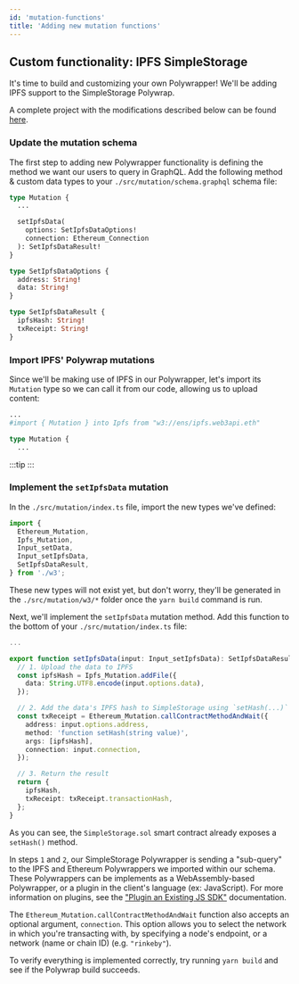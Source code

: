 ```yaml
---
id: 'mutation-functions'
title: 'Adding new mutation functions'
---
```


## **Custom functionality: IPFS SimpleStorage**

It's time to build and customizing your own Polywrapper! We'll be adding IPFS support to the SimpleStorage Polywrap.

A complete project with the modifications described below can be found [here](https://github.com/Web3-API/demos/tree/main/simple-storage/web3api-completed).

### **Update the mutation schema**

The first step to adding new Polywrapper functionality is defining the method we want our users to query in GraphQL. Add the following method & custom data types to your `./src/mutation/schema.graphql` schema file:

```graphql title="./src/mutation/schema.graphql"
type Mutation {
  ...

  setIpfsData(
    options: SetIpfsDataOptions!
    connection: Ethereum_Connection
  ): SetIpfsDataResult!
}

type SetIpfsDataOptions {
  address: String!
  data: String!
}

type SetIpfsDataResult {
  ipfsHash: String!
  txReceipt: String!
}
```

### **Import IPFS' Polywrap mutations**

Since we'll be making use of IPFS in our Polywrapper, let's import its `Mutation` type so we can call it from our code, allowing us to upload content:

```graphql title="./src/mutation/schema.graphql"
...
#import { Mutation } into Ipfs from "w3://ens/ipfs.web3api.eth"

type Mutation {
  ...
```

:::tip
:::

### **Implement the `setIpfsData` mutation**

In the `./src/mutation/index.ts` file, import the new types we've defined:

```typescript title="./src/mutation/index.ts"
import {
  Ethereum_Mutation,
  Ipfs_Mutation,
  Input_setData,
  Input_setIpfsData,
  SetIpfsDataResult,
} from './w3';
```

These new types will not exist yet, but don't worry, they'll be generated in the `./src/mutation/w3/*` folder once the `yarn build` command is run.

Next, we'll implement the `setIpfsData` mutation method. Add this function to the bottom of your `./src/mutation/index.ts` file:

```typescript title="./src/mutation/index.ts"
...

export function setIpfsData(input: Input_setIpfsData): SetIpfsDataResult {
  // 1. Upload the data to IPFS
  const ipfsHash = Ipfs_Mutation.addFile({
    data: String.UTF8.encode(input.options.data),
  });

  // 2. Add the data's IPFS hash to SimpleStorage using `setHash(...)`
  const txReceipt = Ethereum_Mutation.callContractMethodAndWait({
    address: input.options.address,
    method: 'function setHash(string value)',
    args: [ipfsHash],
    connection: input.connection,
  });

  // 3. Return the result
  return {
    ipfsHash,
    txReceipt: txReceipt.transactionHash,
  };
}
```

As you can see, the `SimpleStorage.sol` smart contract already exposes a `setHash()` method.

In steps `1` and `2`, our SimpleStorage Polywrapper is sending a "sub-query" to the IPFS and Ethereum Polywrappers we imported within our schema. These Polywrappers can be implements as a WebAssembly-based Polywrapper, or a plugin in the client's language (ex: JavaScript). For more information on plugins, see the ["Plugin an Existing JS SDK"](/quick-start/create-js-plugin) documentation.

The `Ethereum_Mutation.callContractMethodAndWait` function also accepts an optional argument, `connection`. This option allows you to select the network in which you're transacting with, by specifying a node's endpoint, or a network (name or chain ID) (e.g. `"rinkeby"`).

To verify everything is implemented correctly, try running `yarn build` and see if the Polywrap build succeeds.
